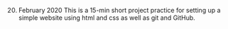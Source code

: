 20. February 2020
This is a 15-min short project practice for setting up a simple website using html and css as well as git and GitHub.
